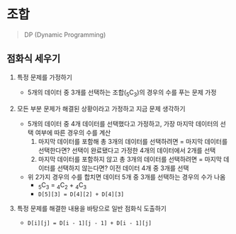# 조합

> DP (Dynamic Programming)

## 점화식 세우기

1. 특정 문제를 가정하기

    - 5개의 데이터 중 3개를 선택하는 조합(<sub>5</sub>C<sub>3</sub>)의 경우의 수를 푸는 문제 가정

2. 모든 부분 문제가 해결된 상황이라고 가정하고 지금 문제 생각하기

    - 5개의 데이터 중 4개 데이터를 선택했다고 가정하고, 가장 마지막 데이터의 선택 여부에 따른 경우의 수를 계산
        1. 마지막 데이터를 포함해 총 3개의 데이터를 선택하려면 = 마지막 데이터를 선택한다면? 선택이 완료됐다고 가정한 4개의 데이터에서 2개를 선택
        2. 마지막 데이터를 포함하지 않고 총 3개의 데이터를 선택하려면 = 마지막 데이터를 선택하지 않는다면? 이전 데이터 4개 중 3개를 선택
    - 위 2가지 경우의 수를 합치면 데이터 5개 중 3개를 선택하는 경우의 수가 나옴
        - <sub>5</sub>C<sub>3</sub> = <sub>4</sub>C<sub>2</sub> + <sub>4</sub>C<sub>3</sub>
        - `D[5][3] = D[4][2] + D[4][3]`

3. 특정 문제를 해결한 내용을 바탕으로 일반 점화식 도출하기
    - `D[i][j] = D[i - 1][j - 1] + D[i - 1][j]`

